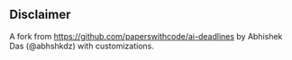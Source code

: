 ## Disclaimer
A fork from https://github.com/paperswithcode/ai-deadlines by Abhishek Das (@abhshkdz) with customizations.